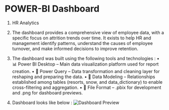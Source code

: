 # POWER-BI Dashboard
1. HR Analytics 

2. The dashboard provides a comprehensive view of employee data, with a specific focus on attrition trends over time. 
   It exists to help HR and management identify patterns, understand the causes of employee turnover, and make informed decisions to improve retention.

3. The dashboard was built using the following tools and technologies :
    • 📊 Power BI Desktop – Main data visualization platform used for report creation.
    • 📂 Power Query – Data transformation and cleaning layer for reshaping and preparing the data.
    • 📝 Data Modeling – Relationships established among tables (resorts, snow, and data_dictionary) to enable cross-filtering and aggregation.
    • 📁 File Format – .pbix for development and .png for dashboard previews.

4. Dashboard looks like below :
![Dashboard Preview]([https://example.com/logo.png](https://github.com/Nishita494/HR-Analytics-Dashboard/blob/main/Dashboard_SS.PNG))
